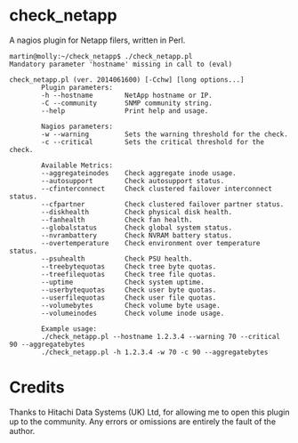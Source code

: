 check_netapp
============

A nagios plugin for Netapp filers, written in Perl.


    martin@molly:~/check_netapp$ ./check_netapp.pl
    Mandatory parameter 'hostname' missing in call to (eval)
    
    check_netapp.pl (ver. 2014061600) [-Cchw] [long options...]
            Plugin parameters:
            -h --hostname        NetApp hostname or IP.
            -C --community       SNMP community string.
            --help               Print help and usage.
                               
            Nagios parameters:
            -w --warning         Sets the warning threshold for the check.
            -c --critical        Sets the critical threshold for the check.
                               
            Available Metrics:
            --aggregateinodes    Check aggregate inode usage.
            --autosupport        Check autosupport status.
            --cfinterconnect     Check clustered failover interconnect status.
            --cfpartner          Check clustered failover partner status.
            --diskhealth         Check physical disk health.
            --fanhealth          Check fan health.
            --globalstatus       Check global system status.
            --nvrambattery       Check NVRAM battery status.
            --overtemperature    Check environment over temperature status.
            --psuhealth          Check PSU health.
            --treebytequotas     Check tree byte quotas.
            --treefilequotas     Check tree file quotas.
            --uptime             Check system uptime.
            --userbytequotas     Check user byte quotas.
            --userfilequotas     Check user file quotas.
            --volumebytes        Check volume byte usage.
            --volumeinodes       Check volume inode usage.
                               
            Example usage:
            ./check_netapp.pl --hostname 1.2.3.4 --warning 70 --critical 90 --aggregatebytes
            ./check_netapp.pl -h 1.2.3.4 -w 70 -c 90 --aggregatebytes

Credits
=======

Thanks to Hitachi Data Systems (UK) Ltd, for allowing me to open this plugin up
to the community.  Any errors or omissions are entirely the fault of the
author.
